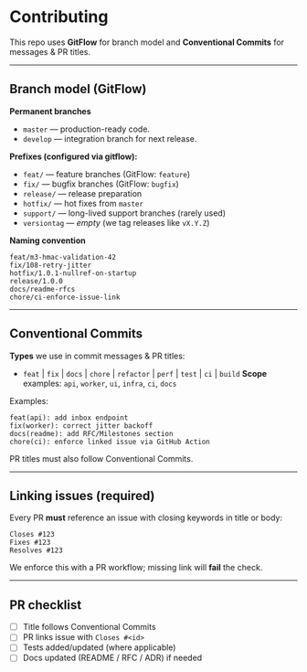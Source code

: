 # Contributing

This repo uses **GitFlow** for branch model and **Conventional Commits** for messages & PR titles.

---

## Branch model (GitFlow)

**Permanent branches**
- `master` — production-ready code.
- `develop` — integration branch for next release.

**Prefixes (configured via gitflow):**
- `feat/`     — feature branches (GitFlow: `feature`)
- `fix/`   — bugfix branches (GitFlow: `bugfix`)
- `release/`  — release preparation
- `hotfix/`   — hot fixes from `master`
- `support/`  — long-lived support branches (rarely used)
- `versiontag` — *empty* (we tag releases like `vX.Y.Z`)

**Naming convention**
```
feat/m3-hmac-validation-42
fix/108-retry-jitter
hotfix/1.0.1-nullref-on-startup
release/1.0.0
docs/readme-rfcs
chore/ci-enforce-issue-link
```

---

## Conventional Commits

**Types** we use in commit messages & PR titles:
- `feat` | `fix` | `docs` | `chore` | `refactor` | `perf` | `test` | `ci` | `build`
**Scope** examples: `api`, `worker`, `ui`, `infra`, `ci`, `docs`

Examples:
```
feat(api): add inbox endpoint
fix(worker): correct jitter backoff
docs(readme): add RFC/Milestones section
chore(ci): enforce linked issue via GitHub Action
```

PR titles must also follow Conventional Commits.

---

## Linking issues (required)

Every PR **must** reference an issue with closing keywords in title or body:
```
Closes #123
Fixes #123
Resolves #123
```

We enforce this with a PR workflow; missing link will **fail** the check.

---

## PR checklist

- [ ] Title follows Conventional Commits
- [ ] PR links issue with `Closes #<id>`
- [ ] Tests added/updated (where applicable)
- [ ] Docs updated (README / RFC / ADR) if needed
